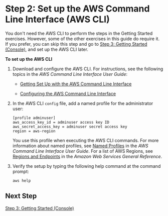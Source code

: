 # Step 2: Set up the AWS Command Line Interface \(AWS CLI\)<a name="setup-asc-awscli"></a>

You don't need the AWS CLI to perform the steps in the Getting Started exercises\. However, some of the other exercises in this guide do require it\. If you prefer, you can skip this step and go to [Step 3: Getting Started \(Console\)](getting-started-asc-console.md), and set up the AWS CLI later\. 

**To set up the AWS CLI**

1. Download and configure the AWS CLI\. For instructions, see the following topics in the *AWS Command Line Interface User Guide*: 

   + [Getting Set Up with the AWS Command Line Interface](http://docs.aws.amazon.com/cli/latest/userguide/cli-chap-getting-set-up.html)

   + [Configuring the AWS Command Line Interface](http://docs.aws.amazon.com/cli/latest/userguide/cli-chap-getting-started.html)

1. In the AWS CLI `config` file, add a named profile for the administrator user: 

   ```
   [profile adminuser]
   aws_access_key_id = adminuser access key ID
   aws_secret_access_key = adminuser secret access key
   region = aws-region
   ```

   You use this profile when executing the AWS CLI commands\. For more information about named profiles, see [Named Profiles](http://docs.aws.amazon.com/cli/latest/userguide/cli-chap-getting-started.html#cli-multiple-profiles) in the *AWS Command Line Interface User Guide*\. For a list of AWS Regions, see [Regions and Endpoints](http://docs.aws.amazon.com/general/latest/gr/rande.html) in the *Amazon Web Services General Reference*\.

1. Verify the setup by typing the following help command at the command prompt: 

   ```
   aws help
   ```

## Next Step<a name="setting-up-asc-next-step-3"></a>

[Step 3: Getting Started \(Console\)](getting-started-asc-console.md)